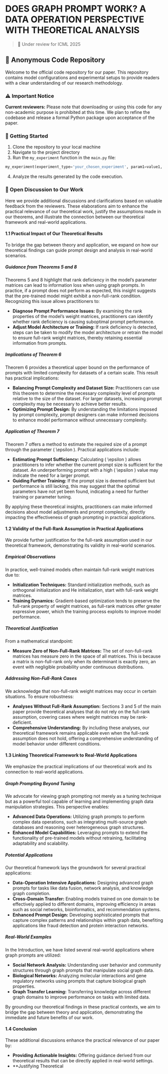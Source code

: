 
# DOES GRAPH PROMPT WORK? A DATA OPERATION PERSPECTIVE WITH THEORETICAL ANALYSIS

> 📝 Under review for ICML 2025

## 🔬 Anonymous Code Repository

Welcome to the official code repository for our paper. This repository contains model configurations and experimental setups to provide readers with a clear understanding of our research methodology.

### ⚠️ Important Notice

**Current reviewers:** Please note that downloading or using this code for any non-academic purpose is prohibited at this time. We plan to refine the codebase and release a formal Python package upon acceptance of the paper.

### 🚀 Getting Started

1. Clone the repository to your local machine
2. Navigate to the project directory
3. Run the `my_experiment` function in the `main.py` file:
```python
my_experiment(experiment_type='your_chosen_experiment', param1=value1, param2=value2)
```
4. Analyze the results generated by the code execution.

### 📖 Open Discussion to Our Work

Here we provide additional discussions and clarifications based on valuable feedback from the reviewers. These elaborations aim to enhance the practical relevance of our theoretical work, justify the assumptions made in our theorems, and illustrate the connection between our theoretical framework and real-world applications.

#### 1.1 Practical Impact of Our Theoretical Results

To bridge the gap between theory and application, we expand on how our theoretical findings can guide prompt design and analysis in real-world scenarios.

##### Guidance from Theorems 5 and 8

Theorems 5 and 8 highlight that rank deficiency in the model’s parameter matrices can lead to information loss when using graph prompts. In practice, if a prompt does not perform as expected, this insight suggests that the pre-trained model might exhibit a non-full-rank condition. Recognizing this issue allows practitioners to:

- **Diagnose Prompt Performance Issues:** By examining the rank properties of the model’s weight matrices, practitioners can identify whether rank deficiency is causing suboptimal prompt performance.
- **Adjust Model Architecture or Training:** If rank deficiency is detected, steps can be taken to modify the model architecture or retrain the model to ensure full-rank weight matrices, thereby retaining essential information from prompts.

##### Implications of Theorem 6

Theorem 6 provides a theoretical upper bound on the performance of prompts with limited complexity for datasets of a certain scale. This result has practical implications:

- **Balancing Prompt Complexity and Dataset Size:** Practitioners can use this theorem to determine the necessary complexity level of prompts relative to the size of the dataset. For larger datasets, increasing prompt complexity may be necessary to achieve better results.
- **Optimizing Prompt Design:** By understanding the limitations imposed by prompt complexity, prompt designers can make informed decisions to enhance model performance without unnecessary complexity.

##### Application of Theorem 7

Theorem 7 offers a method to estimate the required size of a prompt through the parameter \( \epsilon \). Practical applications include:

- **Estimating Prompt Sufficiency:** Calculating \( \epsilon \) allows practitioners to infer whether the current prompt size is sufficient for the dataset. An underperforming prompt with a high \( \epsilon \) value may indicate the need for a larger prompt.
- **Guiding Further Training:** If the prompt size is deemed sufficient but performance is still lacking, this may suggest that the optimal parameters have not yet been found, indicating a need for further training or parameter tuning.

By applying these theoretical insights, practitioners can make informed decisions about model adjustments and prompt complexity, directly impacting the effectiveness of graph prompting in practical applications.

#### 1.2 Validity of the Full-Rank Assumption in Practical Applications

We provide further justification for the full-rank assumption used in our theoretical framework, demonstrating its validity in real-world scenarios.

##### Empirical Observations

In practice, well-trained models often maintain full-rank weight matrices due to:

- **Initialization Techniques:** Standard initialization methods, such as orthogonal initialization and He initialization, start with full-rank weight matrices.
- **Training Dynamics:** Gradient-based optimization tends to preserve the full-rank property of weight matrices, as full-rank matrices offer greater expressive power, which the training process exploits to improve model performance.

##### Theoretical Justification

From a mathematical standpoint:

- **Measure Zero of Non-Full-Rank Matrices:** The set of non-full-rank matrices has measure zero in the space of all matrices. This is because a matrix is non-full-rank only when its determinant is exactly zero, an event with negligible probability under continuous distributions.

##### Addressing Non-Full-Rank Cases

We acknowledge that non-full-rank weight matrices may occur in certain situations. To ensure robustness:

- **Analyses Without Full-Rank Assumption:** Sections 3 and 5 of the main paper provide theoretical analyses that do not rely on the full-rank assumption, covering cases where weight matrices may be rank-deficient.
- **Comprehensive Understanding:** By including these analyses, our theoretical framework remains applicable even when the full-rank assumption does not hold, offering a comprehensive understanding of model behavior under different conditions.

#### 1.3 Linking Theoretical Framework to Real-World Applications

We emphasize the practical implications of our theoretical work and its connection to real-world applications.

##### Graph Prompting Beyond Tuning

We advocate for viewing graph prompting not merely as a tuning technique but as a powerful tool capable of learning and implementing graph data manipulation strategies. This perspective enables:

- **Advanced Data Operations:** Utilizing graph prompts to perform complex data operations, such as integrating multi-source graph databases and reasoning over heterogeneous graph structures.
- **Enhanced Model Capabilities:** Leveraging prompts to extend the functionality of pre-trained models without retraining, facilitating adaptability and scalability.

##### Potential Applications

Our theoretical framework lays the groundwork for several practical applications:

- **Data-Operation Intensive Applications:** Designing advanced graph prompts for tasks like data fusion, network analysis, and knowledge graph completion.
- **Cross-Domain Transfer:** Enabling models trained on one domain to be effectively applied to different domains, improving efficiency in areas such as social networks, bioinformatics, and recommendation systems.
- **Enhanced Prompt Design:** Developing sophisticated prompts that capture complex patterns and relationships within graph data, benefiting applications like fraud detection and protein interaction networks.

##### Real-World Examples

In the Introduction, we have listed several real-world applications where graph prompts are utilized:

- **Social Network Analysis:** Understanding user behavior and community structures through graph prompts that manipulate social graph data.
- **Biological Networks:** Analyzing molecular interactions and gene regulatory networks using prompts that capture biological graph properties.
- **Graph Transfer Learning:** Transferring knowledge across different graph domains to improve performance on tasks with limited data.

By grounding our theoretical findings in these practical contexts, we aim to bridge the gap between theory and application, demonstrating the immediate and future benefits of our work.

#### 1.4 Conclusion

These additional discussions enhance the practical relevance of our paper by:

- **Providing Actionable Insights:** Offering guidance derived from our theoretical results that can be directly applied in real-world settings.
- **Justifying Theoretical
